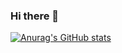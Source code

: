 ### Hi there 👋
[![Anurag's GitHub stats](https://github-readme-stats.vercel.app/api?username=ico1036)](https://github.com/anuraghazra/github-readme-stats)

